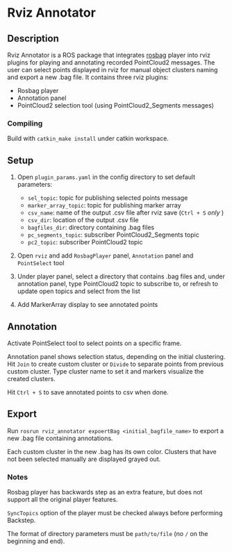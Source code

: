 # Rviz Annotator
## Description

Rviz Annotator is a ROS package that integrates [rosbag](https://github.com/ros/ros_comm/tree/kinetic-devel/tools/rosbag) player into rviz plugins for playing and annotating recorded PointCloud2 messages. The user can select points displayed in rviz for manual object clusters naming and export a new .bag file. It contains three rviz plugins:
* Rosbag player
* Annotation panel
* PointCloud2 selection tool (using PointCloud2_Segments messages)

### Compiling

Build with `catkin_make install` under catkin workspace.

## Setup

1. Open `plugin_params.yaml` in the config directory to set default parameters:
	* `sel_topic`: topic for publishing selected points message
	* `marker_array_topic`: topic for publishing marker array
	* `csv_name`: name of the output .csv file after rviz save (`Ctrl + S` *only* )
	* `csv_dir`: location of the output .csv file
	* `bagfiles_dir`: directory containing .bag files
	* `pc_segments_topic`: subscriber PointCloud2_Segments topic
	* `pc2_topic`: subscriber PointCloud2 topic

1. Open `rviz` and add `RosbagPlayer` panel, `Annotation` panel and `PointSelect` tool
1. Under player panel, select a directory that contains .bag files and, under annotation panel, type PointCloud2 topic to subscribe to, or refresh to update open topics and select from the list
1. Add MarkerArray display to see annotated points

## Annotation

Activate PointSelect tool to select points on a specific frame.

Annotation panel shows selection status, depending on the initial clustering. Hit `Join` to create custom cluster or `Divide` to separate points from previous custom cluster. Type cluster name to set it and markers visualize the created clusters.

Hit `Ctrl + S` to save annotated points to csv when done.

## Export

Run `rosrun rviz_annotator expoertBag <initial_bagfile_name>` to export a new .bag file containing annotations.

Each custom cluster in the new .bag has its own color. Clusters that have not been selected manually are displayed grayed out.

### Notes

Rosbag player has backwards step as an extra feature, but does not support all the original player features.

`SyncTopics` option of the player must be checked always before performing Backstep.

The format of directory parameters must be `path/to/file` (no `/` on the beginning and end).